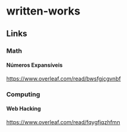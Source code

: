 # written-works

## Links

### Math

#### Números Expansíveis
https://www.overleaf.com/read/bwsfgjcgvnbf

### Computing

#### Web Hacking
https://www.overleaf.com/read/fqygfjqzhfmn
